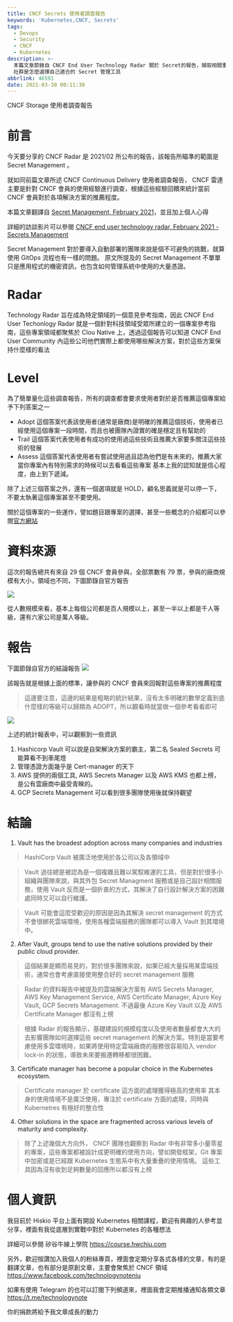 ```yaml
---
title: CNCF Secrets 使用者調查報告
keywords: 'Kubernetes,CNCF, Secrets'
tags:
  - Devops
  - Security
  - CNCF
  - Kubernetes
description: >-
  本篇文章節錄自 CNCF End User Technology Radar 關於 Secret的報告，擷取相關重點並加上個人心得來跟大家分享現在 CNCF
  社群是怎麼選擇自己適合的 Secret 管理工具
abbrlink: 46591
date: 2021-03-30 00:11:30
---
```


CNCF Storage 使用者調查報告

# 前言

今天要分享的 CNCF Radar 是 2021/02 所公布的報告，該報告所瞄準的範圍是 Secret Management 。

就如同前篇文章所述 CNCF Continuous Delivery 使用者調查報告， CNCF 雷達主要是針對 CNCF 會員的使用經驗進行調查，根據這些經驗回饋來統計當前 CNCF 會員對於各項解決方案的推薦程度。

本篇文章翻譯自 [Secret Management, February 2021](https://radar.cncf.io/2021-02-secrets-management)，並且加上個人心得

詳細的訪談影片可以參閱 [CNCF end user technology radar, February 2021 - Secrets Management](https://www.youtube.com/watch?v=sUC04b_gh-Y)

Secret Management 對於要導入自動部署的團隊來說是個不可避免的挑戰，就算使用 GitOps 流程也有一樣的問題。
原文所提及的 Secret Management 不單單只是應用程式的機密資訊，也包含如何管理系統中使用的大量憑證。



# Radar
Technology Radar 旨在成為特定領域的一個意見參考指南，因此 CNCF End User Techonlogy Radar 就是一個針對科技領域受眾所建立的一個專案參考指南，這些專案領域都聚焦於 Clou Native 上，透過這個報告可以知道 CNCF End User Community 內這些公司他們實際上都使用哪些解決方案，對於這些方案保持什麼樣的看法



# Level
為了簡單量化這些調查報告，所有的調查都會要求使用者對於是否推薦這個專案給予下列答案之一

- Adopt
這個答案代表該使用者(通常是廠商)是明確的推薦這個技術，使用者已經使用這個專案一段時間，而且也被團隊內證實的確是穩定且有幫助的
- Trail
這個答案代表使用者有成功的使用過這些技術且推薦大家要多關注這些技術的發展
- Assess
這個答案代表使用者有嘗試使用過且認為他們是有未來的，推薦大家當你專案內有特別需求的時候可以去看看這些專案
基本上我的認知就是信心程度，由上到下遞減。

除了上述三個答案之外，還有一個選項就是 HOLD，顧名思義就是可以停一下，不要太執著這個專案甚至不要使用。

關於這個專案的一些運作，譬如題目跟專案的選擇，甚至一些概念的介紹都可以參閱[官方網站](https://radar.cncf.io/how-it-works)

# 資料來源

這次的報告總共有來自 29 個 CNCF 會員參與，全部票數有 79 票，參與的廠商規模有大小，領域也不同，下圖節錄自官方報告

![](https://i.imgur.com/7gdQkCB.png)

從人數規模來看，基本上每個公司都是百人規模以上，甚至一半以上都是千人等級，還有六家公司是萬人等級。

# 報告
下圖節錄自官方的結論報告
![](https://i.imgur.com/2VNIv09.png)


該報告就是根據上面的標準，讓參與的 CNCF 會員來回報對這些專案的推薦程度

> 這邊要注意，這邊的結果是粗略的統計結果，沒有太多明確的數學定義到底什麼樣的等級可以歸類為 ADOPT，所以觀看時就當做一個參考看看即可

![](https://i.imgur.com/8AWYFwV.png)


上述的統計報表中，可以觀察到一些資訊
1. Hashicorp Vault 可以說是自架解決方案的霸主，第二名 Sealed Secrets 可能算看不到車尾燈
2. 管理憑證方面幾乎是 Cert-manager 的天下
3. AWS 提供的兩個工具, AWS Secrets Manager 以及 AWS KMS 也都上榜，是公有雲廠商中最受青睞的。
4. GCP Secrets Management 可以看到很多團隊使用後就保持觀望

# 結論
1. Vault has the broadest adoption across many companies and industries
> HashiCorp Vault 被廣泛地使用於各公司以及各領域中

> Vault 過往總是被認為是一個複雜且難以駕馭維運的工具，但是對於很多小組織與團隊來說，與其外包 Secret Managment 服務或是自己設計相關服務，使用 Vault 反而是一個折衷的方式，其解決了自行設計解決方案的困難處同時又可以自行維護。

> Vault 可能會這麼受歡迎的原因是因為其解決 secret management 的方式不會很綁死雲端環境，使用各種雲端服務的團隊都可以導入 Vault 到其環境中。


2. After Vault, groups tend to use the native solutions provided by their public cloud provider.

> 這個結果是顯而易見的，對於很多團隊來說，如果已經大量採用某雲端技術，通常也會考慮直接使用整合好的 secret management 服務

> Radar 的資料報告中被提及的雲端解決方案有 AWS Secrets Manager, AWS Key Management Service, AWS Certificate Manager, Azure Key Vault, GCP Secrets Management.
不過最後 Azure Key Vault 以及 AWS Certificate Manager 都沒有上榜

> 根據 Radar 的報告顯示，基礎建設的規模程度以及使用者數量都會大大的去影響團隊如何選擇這些 secret management 的解決方案。特別是當要考慮使用多雲環境時，如果將使用特定雲端廠商的服務很容易陷入 vendor lock-in 的狀態，導致未來要搬遷轉移都很困難。


3. Certificate manager has become a popular choice in the Kubernetes ecosystem.
> Certificate manager 於 certificate 這方面的處理獲得極高的使用率
> 其本身的使用情境不是廣泛使用，專注於 certificate 方面的處理，同時與 Kubernetres 有極好的整合性

4. Other solutions in the space are fragmented across various levels of maturity and complexity.
> 除了上述幾個大方向外， CNCF 團隊也觀察到 Radar 中有非常多小量零星的專案，這些專案都被設計成更明確的使用方向，譬如開發框架，Git 專案中加密或是已經跟 Kubernetes 生態系中有大量重疊的使用情境。 這些工具因為沒有收到足夠數量的回應所以都沒有上榜



# 個人資訊
我目前於 Hiskio 平台上面有開設 Kubernetes 相關課程，歡迎有興趣的人參考並分享，裡面有我從底層到實戰中對於 Kubernetes 的各種想法

詳細可以參閱
矽谷牛線上學院
https://course.hwchiu.com

另外，歡迎按讚加入我個人的粉絲專頁，裡面會定期分享各式各樣的文章，有的是翻譯文章，也有部分是原創文章，主要會聚焦於 CNCF 領域
https://www.facebook.com/technologynoteniu

如果有使用 Telegram 的也可以訂閱下列頻道來，裡面我會定期推播通知各類文章
https://t.me/technologynote

你的捐款將給予我文章成長的動力
<script type="text/javascript" src="https://cdnjs.buymeacoffee.com/1.0.0/button.prod.min.js" data-name="bmc-button" data-slug="hwchiu" data-color="#000000" data-emoji=""  data-font="Cookie" data-text="Buy me a coffee" data-outline-color="#fff" data-font-color="#fff" data-coffee-color="#fd0" ></script>
